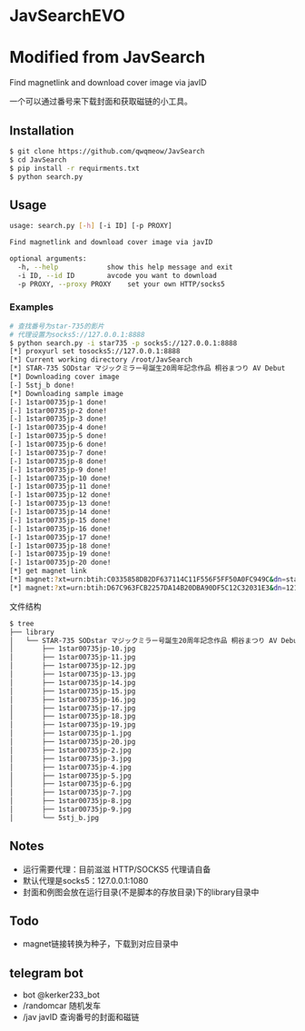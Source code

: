 # JavSearchEVO
# Modified from JavSearch

Find magnetlink and download cover image via javID

一个可以通过番号来下载封面和获取磁链的小工具。



## Installation

```bash
$ git clone https://github.com/qwqmeow/JavSearch
$ cd JavSearch
$ pip install -r requirments.txt
$ python search.py
```




## Usage

```bash
usage: search.py [-h] [-i ID] [-p PROXY]

Find magnetlink and download cover image via javID

optional arguments:
  -h, --help            show this help message and exit
  -i ID, --id ID        avcode you want to download
  -p PROXY, --proxy PROXY    set your own HTTP/socks5

```


### Examples

```bash
# 查找番号为star-735的影片
# 代理设置为socks5://127.0.0.1:8888
$ python search.py -i star735 -p socks5://127.0.0.1:8888
[*] proxyurl set tosocks5://127.0.0.1:8888
[*] Current working directory /root/JavSearch
[*] STAR-735 SODstar マジックミラー号誕生20周年記念作品 桐谷まつり AV Debut
[*] Downloading cover image
[-] 5stj_b done!
[*] Downloading sample image
[-] 1star00735jp-1 done!
[-] 1star00735jp-2 done!
[-] 1star00735jp-3 done!
[-] 1star00735jp-4 done!
[-] 1star00735jp-5 done!
[-] 1star00735jp-6 done!
[-] 1star00735jp-7 done!
[-] 1star00735jp-8 done!
[-] 1star00735jp-9 done!
[-] 1star00735jp-10 done!
[-] 1star00735jp-11 done!
[-] 1star00735jp-12 done!
[-] 1star00735jp-13 done!
[-] 1star00735jp-14 done!
[-] 1star00735jp-15 done!
[-] 1star00735jp-16 done!
[-] 1star00735jp-17 done!
[-] 1star00735jp-18 done!
[-] 1star00735jp-19 done!
[-] 1star00735jp-20 done!
[*] get magnet link
[*] magnet:?xt=urn:btih:C0335858DB2DF637114C11F556F5FF50A0FC949C&dn=star-735.mp4 2.09GB
[*] magnet:?xt=urn:btih:D67C963FCB2257DA14B20DBA90DF5C12C32031E3&dn=1211-javbo.net_star-735 4.2GB
```
文件结构
```bash
$ tree
├── library
│   └── STAR-735 SODstar マジックミラー号誕生20周年記念作品 桐谷まつり AV Debut
│       ├── 1star00735jp-10.jpg
│       ├── 1star00735jp-11.jpg
│       ├── 1star00735jp-12.jpg
│       ├── 1star00735jp-13.jpg
│       ├── 1star00735jp-14.jpg
│       ├── 1star00735jp-15.jpg
│       ├── 1star00735jp-16.jpg
│       ├── 1star00735jp-17.jpg
│       ├── 1star00735jp-18.jpg
│       ├── 1star00735jp-19.jpg
│       ├── 1star00735jp-1.jpg
│       ├── 1star00735jp-20.jpg
│       ├── 1star00735jp-2.jpg
│       ├── 1star00735jp-3.jpg
│       ├── 1star00735jp-4.jpg
│       ├── 1star00735jp-5.jpg
│       ├── 1star00735jp-6.jpg
│       ├── 1star00735jp-7.jpg
│       ├── 1star00735jp-8.jpg
│       ├── 1star00735jp-9.jpg
│       └── 5stj_b.jpg


```


## Notes
- 运行需要代理：目前滋滋 HTTP/SOCKS5 代理请自备
- 默认代理是socks5：127.0.0.1:1080
- 封面和例图会放在运行目录(不是脚本的存放目录)下的library目录中

## Todo
- magnet链接转换为种子，下载到对应目录中

## telegram bot
- bot @kerker233_bot
- /randomcar 随机发车
- /jav javID 查询番号的封面和磁链
